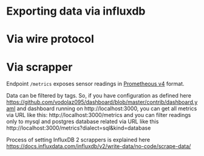 Exporting data via influxdb
===========================================

Via wire protocol
===========================================

Via scrapper
============================================
Endpoint `/metrics` exposes sensor readings in
[Prometheous v4](https://prometheus.io/docs/instrumenting/exposition_formats/#text-format-example)
format.

Data can be filtered by tags. So, if you have configuration as defined here 
https://github.com/vodolaz095/dashboard/blob/master/contrib/dashboard.yaml
and dashboard running on http://localhost:3000, you can get all metrics via URL like this:
http://localhost:3000/metrics and you can filter readings only to mysql and 
postgres database related via URL like this http://localhost:3000/metrics?dialect=sql&kind=database


Process of setting InfluxDB 2 scrappers is explained here
https://docs.influxdata.com/influxdb/v2/write-data/no-code/scrape-data/
